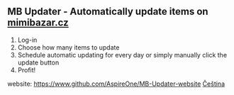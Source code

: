## MB Updater - Automatically update items on [mimibazar.cz](https://www.mimibazar.cz/)
1. Log-in
1. Choose how many items to update
1. Schedule automatic updating for every day or simply manually click the update button
1. Profit!

website: https://www.github.com/AspireOne/MB-Updater-website
[Čeština](README.cs.md)
